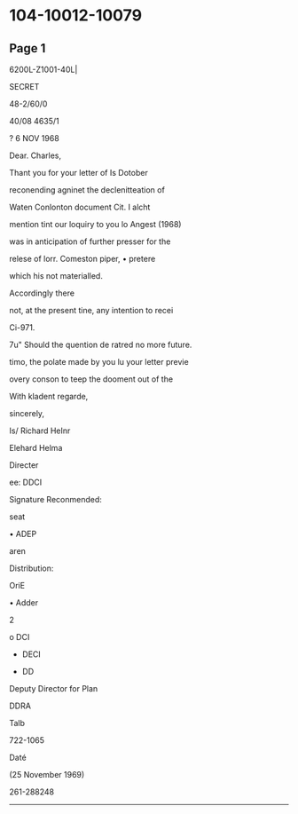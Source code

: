 # 104-10012-10079

## Page 1

6200L-Z1001-40L|

SECRET

48-2/60/0

40/08 4635/1

? 6 NOV 1968

Dear. Charles,

Thant you for your letter of Is Dotober

reconending agninet the declenitteation of

Waten Conlonton document Cit. I alcht

mention tint our loquiry to you lo Angest (1968)

was in anticipation of further presser for the

relese of lorr. Comeston piper, • pretere

which his not materialled.

Accordingly there

not, at the present tine, any intention to recei

Ci-971.

7u" Should the quention de ratred no more future.

timo, the polate made by you lu your letter previe

overy conson to teep the dooment out of the

With kladent regarde,

sincerely,

Is/ Richard HeInr

Elehard Helma

Directer

ee: DDCI

Signature Reconmended:

seat

• ADEP

aren

Distribution:

OriE

• Adder

2

o DCI

- DECI

- DD

Deputy Director for Plan

DDRA

Talb

722-1065

Daté

(25 November 1969)

261-288248

---

